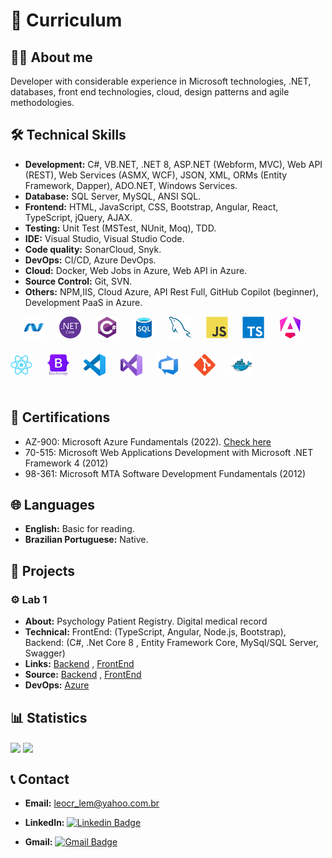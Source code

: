 # 💼 Curriculum  

## 👨‍💻 About me

Developer with considerable experience in Microsoft technologies, .NET, databases, front end technologies, cloud, design patterns and agile methodologies.

## 🛠️ Technical Skills

- **Development:**  C#, VB.NET, .NET 8, ASP.NET (Webform, MVC), Web API (REST), Web Services (ASMX, WCF), JSON, XML, ORMs (Entity Framework, Dapper), ADO.NET, Windows Services.
- **Database:** SQL Server, MySQL, ANSI SQL.
- **Frontend:** HTML, JavaScript, CSS, Bootstrap, Angular, React, TypeScript, jQuery, AJAX.
- **Testing:** Unit Test (MSTest, NUnit, Moq), TDD.
- **IDE:** Visual Studio, Visual Studio Code.
- **Code quality:** SonarCloud, Snyk. 
- **DevOps:** CI/CD, Azure DevOps.
- **Cloud:** Docker, Web Jobs in Azure, Web API in Azure.
- **Source Control:** Git, SVN.
- **Others:** NPM,IIS, Cloud Azure, API Rest Full, GitHub Copilot (beginner), Development PaaS in Azure.

<div style="display: inline-block;line-height:60px;">
 &nbsp;&nbsp;&nbsp;&nbsp;
<img height="35" src="https://raw.githubusercontent.com/devicons/devicon/master/icons/dot-net/dot-net-original.svg" alt="dot net core" title="Dot Net">
 &nbsp;&nbsp;&nbsp;&nbsp;
<img height="35" src="https://raw.githubusercontent.com/devicons/devicon/master/icons/dotnetcore/dotnetcore-original.svg" alt="dot net core" title="Dot Net Core">
 &nbsp;&nbsp;&nbsp;&nbsp;
<img height="35" src="https://raw.githubusercontent.com/devicons/devicon/master/icons/csharp/csharp-original.svg" alt="C#" title="C#">
 &nbsp;&nbsp;&nbsp;&nbsp;
<img height="35" src="https://raw.githubusercontent.com/devicons/devicon/master/icons/azuresqldatabase/azuresqldatabase-original.svg" alt="SQL" title="SQL">
 &nbsp;&nbsp;&nbsp;&nbsp;
<img height="35" src="https://raw.githubusercontent.com/devicons/devicon/master/icons/mysql/mysql-original.svg" alt="MySQL" title="MySQL">
&nbsp;&nbsp;&nbsp;&nbsp;
 <img height="35" src="https://raw.githubusercontent.com/devicons/devicon/master/icons/javascript/javascript-original.svg" alt="JavaScript" title="JavaScript">
&nbsp;&nbsp;&nbsp;&nbsp; 
<img height="35" src="https://raw.githubusercontent.com/devicons/devicon/master/icons/typescript/typescript-original.svg" alt="TypeScript" title="TypeScript">
&nbsp;&nbsp;&nbsp;&nbsp; 
<img height="35" src="https://raw.githubusercontent.com/devicons/devicon/master/icons/angular/angular-original.svg" alt="Angular" title="Angular">
 &nbsp;&nbsp;&nbsp;&nbsp;
<img height="35" src="https://raw.githubusercontent.com/devicons/devicon/master/icons/react/react-original.svg" alt="React" title="React">
 &nbsp;&nbsp;&nbsp;&nbsp;
<img height="35" src="https://raw.githubusercontent.com/devicons/devicon/master/icons/bootstrap/bootstrap-original-wordmark.svg" alt="Bootstrap" title="Bootstrap">
&nbsp;&nbsp;&nbsp;&nbsp; 
<img height="35" src="https://raw.githubusercontent.com/devicons/devicon/master/icons/vscode/vscode-original.svg" alt="Visual Studio Code" title="Visual Studio Code">
&nbsp;&nbsp;&nbsp;&nbsp;
<img height="35" src="https://raw.githubusercontent.com/devicons/devicon/master/icons/visualstudio/visualstudio-original.svg" alt="Visual Studio" title="Visual Studio">
&nbsp;&nbsp;&nbsp;&nbsp; 
<img height="35" src="https://raw.githubusercontent.com/devicons/devicon/master/icons/azuredevops/azuredevops-original.svg" alt="Azure DevOps" title="Azure DevOps">
 &nbsp;&nbsp;&nbsp;&nbsp; 
<img height="35" src="https://raw.githubusercontent.com/devicons/devicon/master/icons/git/git-original.svg" alt="Git" title="Git">
 &nbsp;&nbsp;&nbsp;&nbsp; 
<img height="35" src="https://raw.githubusercontent.com/devicons/devicon/master/icons/docker/docker-original.svg" alt="Docker" title="Docker">
 &nbsp;&nbsp;&nbsp;&nbsp; 
</div>

 ## 📜 Certifications

- AZ-900: Microsoft Azure Fundamentals (2022). [Check here](https://learn.microsoft.com/api/credentials/share/pt-br/LeoneRocha-4937/2DADE8788480B850?sharingId=9AB8F81F688EA53C)
- 70-515: Microsoft Web Applications Development with Microsoft .NET Framework 4 (2012)
- 98-361: Microsoft MTA Software Development Fundamentals (2012)

## 🌐 Languages

- **English:** Basic for reading.
- **Brazilian Portuguese:** Native.

## 📂 Projects

### ⚙️ Lab 1

- **About:** Psychology Patient Registry. Digital medical record
- **Technical:** FrontEnd: (TypeScript, Angular, Node.js, Bootstrap), Backend: (C#, .Net Core 8 , Entity Framework Core, MySql/SQL Server, Swagger)
- **Links:** [Backend](https://smartdigitalpsicoapi.azurewebsites.net/swagger/index.html) , [FrontEnd](https://smartdigitalpsicoui.azurewebsites.net/authpages/login)
- **Source:** [Backend](https://github.com/LeoneRocha/SmartDigitalPsicoAPI) , [FrontEnd](https://github.com/LeoneRocha/SmartDigitalPsicoUIDashboard)
- **DevOps:** [Azure](https://lionscorp.visualstudio.com/SMARTDIGITALPSICO) 

## 📊 Statistics 


<a href="https://github.com/LeoneRocha"><img align="center" height="180rem" src="https://github-readme-stats.vercel.app/api?username=LeoneRocha&show_icons=true&theme=dark"></a>
<a href="https://github.com/LeoneRocha"><img align="center" height="180rem" src="https://github-readme-stats.vercel.app/api/top-langs/?username=LeoneRocha&layout=compact&theme=dark"></a>
 
## 📞 Contact

- **Email:** leocr_lem@yahoo.com.br
 
- **LinkedIn:** [![Linkedin Badge](https://img.shields.io/badge/-Leone-blue?style=flat-square&logo=Linkedin&logoColor=white&link=https://www.linkedin.com/in/leone-costa-rocha-14049722)](https://www.linkedin.com/in/leone-costa-rocha-14049722) 

- **Gmail:** [![Gmail Badge](https://img.shields.io/badge/-leonecrocha@gmail.com-c14438?style=flat-square&logo=Gmail&logoColor=white&link=mailto:leonecrocha@gmail.com)](mailto:leonecrocha@gmail.com)
